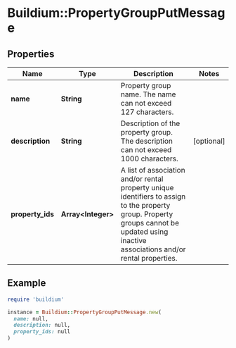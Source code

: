 # Buildium::PropertyGroupPutMessage

## Properties

| Name | Type | Description | Notes |
| ---- | ---- | ----------- | ----- |
| **name** | **String** | Property group name. The name can not exceed 127 characters. |  |
| **description** | **String** | Description of the property group. The description can not exceed 1000 characters. | [optional] |
| **property_ids** | **Array&lt;Integer&gt;** | A list of association and/or rental property unique identifiers to assign to the property group. Property groups cannot be updated using inactive associations and/or rental properties. |  |

## Example

```ruby
require 'buildium'

instance = Buildium::PropertyGroupPutMessage.new(
  name: null,
  description: null,
  property_ids: null
)
```

